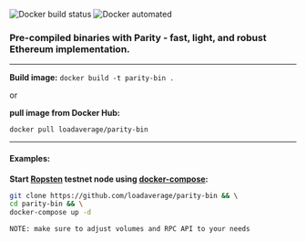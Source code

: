 ![Docker build status](https://img.shields.io/docker/build/loadaverage/parity-bin.svg)
![Docker automated](https://img.shields.io/docker/automated/loadaverage/parity-bin.svg)

### Pre-compiled binaries with Parity - fast, light, and robust Ethereum implementation.

--- 
**Build image:**
`docker build -t parity-bin .`

or

**pull image from Docker Hub:**

`docker pull loadaverage/parity-bin`

---

#### Examples:
**Start [Ropsten](https://github.com/ethereum/ropsten) testnet node using [docker-compose](https://docs.docker.com/compose/):**

```bash
git clone https://github.com/loadaverage/parity-bin && \ 
cd parity-bin && \
docker-compose up -d
```
`NOTE: make sure to adjust volumes and RPC API to your needs`
